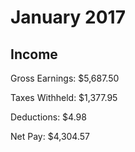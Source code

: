 # January 2017

## Income

Gross Earnings: $5,687.50

Taxes Withheld: $1,377.95

Deductions: $4.98

Net Pay: $4,304.57
